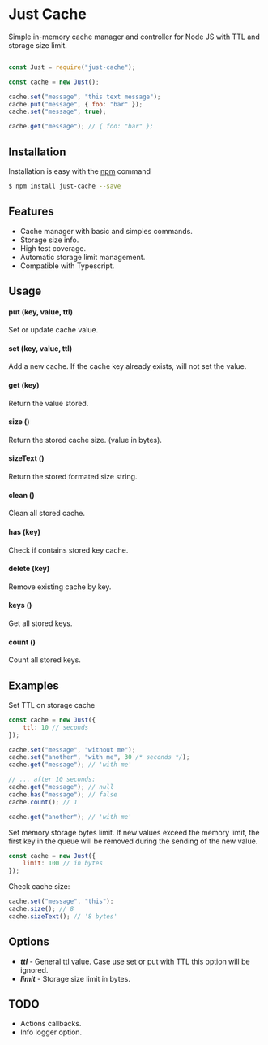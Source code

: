 Just Cache
===========
Simple in-memory cache manager and controller for Node JS with TTL and storage size limit.


```js

const Just = require("just-cache");

const cache = new Just();

cache.set("message", "this text message");
cache.put("message", { foo: "bar" });
cache.set("message", true);

cache.get("message"); // { foo: "bar" };

```

## Installation

Installation is easy with the [npm](https://www.npmjs.com) command

```bash
$ npm install just-cache --save
```

## Features

- Cache manager with basic and simples commands.
- Storage size info.
- High test coverage.
- Automatic storage limit management.
- Compatible with Typescript.

## Usage

#### put (key, value, ttl)

Set or update cache value.

#### set (key, value, ttl)

Add a new cache. If the cache key already exists, will not set the value.

#### get (key)

Return the value stored.

#### size ()

Return the stored cache size. (value in bytes).

#### sizeText ()

Return the stored formated size string.

#### clean ()

Clean all stored cache.

#### has (key)

Check if contains stored key cache.

#### delete (key)

Remove existing cache by key.

#### keys ()

Get all stored keys.

#### count ()

Count all stored keys.

## Examples

Set TTL on storage cache

```js
const cache = new Just({
    ttl: 10 // seconds
});

cache.set("message", "without me");
cache.set("another", "with me", 30 /* seconds */);
cache.get("message"); // 'with me'

// ... after 10 seconds:
cache.get("message"); // null
cache.has("message"); // false
cache.count(); // 1

cache.get("another"); // 'with me'


```

Set memory storage bytes limit.
If new values ​​exceed the memory limit, the first key in the queue will be removed during the sending of the new value.

```js
const cache = new Just({
    limit: 100 // in bytes
});

```

Check cache size:

```js
cache.set("message", "this");
cache.size(); // 8
cache.sizeText(); // '8 bytes'

```

## Options

- ***ttl*** - General ttl value. Case use set or put with TTL this option will be ignored.
- ***limit*** - Storage size limit in bytes.

## TODO

- Actions callbacks.
- Info logger option.
